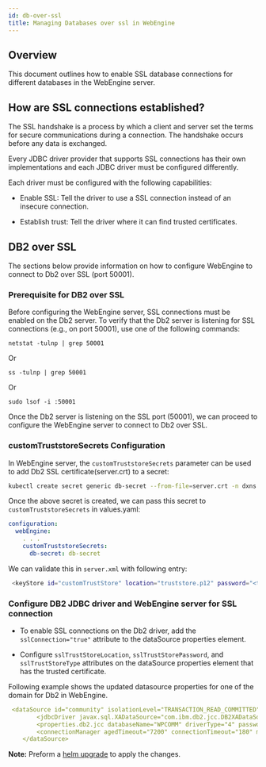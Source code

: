 ```yaml
---
id: db-over-ssl
title: Managing Databases over ssl in WebEngine
---
```


## Overview
This document outlines how to enable SSL database connections for different databases in the WebEngine server.

## How are SSL connections established?
The SSL handshake is a process by which a client and server set the terms for secure communications during a connection. The handshake occurs before any data is exchanged.

Every JDBC driver provider that supports SSL connections has their own implementations and each JDBC driver must be configured differently.

Each driver must be configured with the following capabilities:

- Enable SSL: Tell the driver to use a SSL connection instead of an insecure connection.

- Establish trust: Tell the driver where it can find trusted certificates.

## DB2 over SSL 
The sections below provide information on how to configure WebEngine to connect to Db2 over SSL (port 50001).

### Prerequisite for DB2 over SSL
Before configuring the WebEngine server, SSL connections must be enabled on the Db2 server.
To verify that the Db2 server is listening for SSL connections (e.g., on port 50001), use one of the following commands:

```
netstat -tulnp | grep 50001
```
Or
```
ss -tulnp | grep 50001
```
Or
```
sudo lsof -i :50001
```

Once the Db2 server is listening on the SSL port (50001), we can proceed to configure the WebEngine server to connect to Db2 over SSL.

### customTruststoreSecrets Configuration
In WebEngine server, the `customTruststoreSecrets` parameter can be used to add Db2 SSL certificate(server.crt) to a secret:

```bash
kubectl create secret generic db-secret --from-file=server.crt -n dxns
```

Once the above secret is created, we can pass this secret to `customTruststoreSecrets` in values.yaml:
```yaml
configuration: 
  webEngine:
    . . . 
    customTruststoreSecrets: 
      db-secret: db-secret
```

We can validate this in `server.xml` with following entry:

```bash
 <keyStore id="customTrustStore" location="truststore.p12" password="<trustStore_password>" type="PKCS12"/>
```

### Configure DB2 JDBC driver and WebEngine server for SSL connection
- To enable SSL connections on the Db2 driver, add the `sslConnection="true"` attribute to the dataSource properties element.

- Configure `sslTrustStoreLocation`, `sslTrustStorePassword`, and `sslTrustStoreType` attributes on the dataSource properties element that has the trusted certificate.

Following example shows the updated datasource properties for one of the domain for Db2 in WebEngine.

```yaml
 <dataSource id="community" isolationLevel="TRANSACTION_READ_COMMITTED" jndiName="jdbc/wpcommdbDS" statementCacheSize="10" type="javax.sql.XADataSource">
        <jdbcDriver javax.sql.XADataSource="com.ibm.db2.jcc.DB2XADataSource" libraryRef="global"/>
        <properties.db2.jcc databaseName="WPCOMM" driverType="4" password="{xor}OzY6K2s8MDQ6" portNumber="50000" serverName="10.134.210.37" sslConnection="true" sslTrustStoreLocation="/opt/openliberty/wlp/usr/servers/defaultServer/resources/security/truststore.p12" sslTrustStorePassword="<trustStore_password>" sslTrustStoreType="PKCS12" user="db2inst1"/>
        <connectionManager agedTimeout="7200" connectionTimeout="180" maxIdleTime="1800" maxPoolSize="100" minPoolSize="10" purgePolicy="EntirePool" reapTime="180"/>
    </dataSource>
```


**Note:** Preform a [helm upgrade](./helm_upgrade_values.md) to apply the changes.
